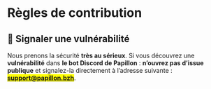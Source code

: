 # Règles de contribution

## 🔐 Signaler une vulnérabilité

Nous prenons la sécurité **très au sérieux**. Si vous découvrez une **vulnérabilité** dans **le bot Discord de Papillon** : **n’ouvrez pas d’issue publique** et signalez-la directement à l’adresse suivante : <mark style="color:$danger;">**support@papillon.bzh**</mark>.
